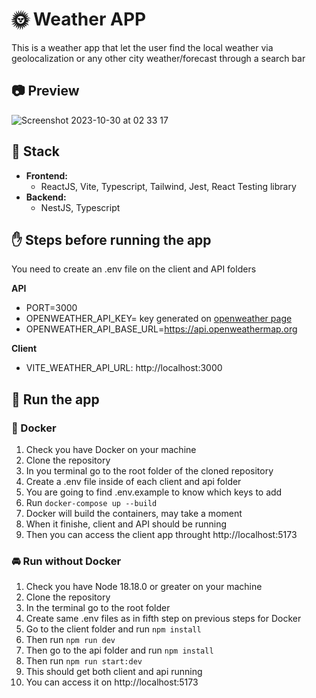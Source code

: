 # :sun_with_face: Weather APP
This is a weather app that let the user find the local weather via geolocalization or any other city weather/forecast through a search bar

## :camera: Preview
![Screenshot 2023-10-30 at 02 33 17](https://github.com/ehelgueroc/weatherapp/assets/10067295/b1d535a9-9348-444f-9162-f90dad506fcd)

## :rainbow: Stack
- **Frontend:**
  - ReactJS, Vite, Typescript, Tailwind, Jest, React Testing library
- **Backend:**
  - NestJS, Typescript

## :hand: Steps before running the app

You need to create an .env file on the client and API folders

**API**
- PORT=3000
- OPENWEATHER_API_KEY= key generated on [openweather page](https://openweathermap.org/api)
- OPENWEATHER_API_BASE_URL=https://api.openweathermap.org

**Client**
- VITE_WEATHER_API_URL: http://localhost:3000

## :runner: Run the app
### :whale: Docker
1. Check you have Docker on your machine
2. Clone the repository
3. In you terminal go to the root folder of the cloned repository
4. Create a .env file inside of each client and api folder
5. You are going to find .env.example to know which keys to add
6. Run `docker-compose up --build`
7. Docker will build the containers, may take a moment
8. When it finishe, client and API should be running
9. Then you can access the client app throught http://localhost:5173

### :oncoming_automobile: Run without Docker
1. Check you have Node 18.18.0 or greater on your machine
2. Clone the repository
3. In the terminal go to the root folder
4. Create same .env files as in fifth step on previous steps for Docker
5. Go to the client folder and run `npm install`
6. Then run `npm run dev`
7. Then go to the api folder and run `npm install`
8. Then run `npm run start:dev`
9. This should get both client and api running
10. You can access it on http://localhost:5173
